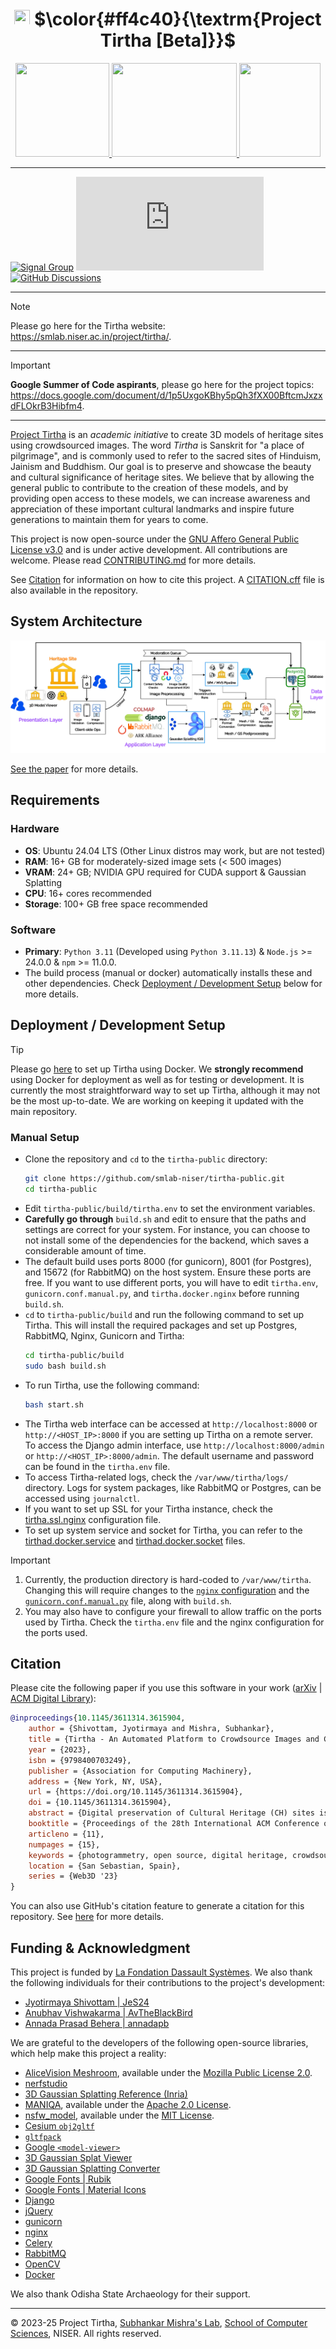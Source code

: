 <h1 align="center">
    <picture>
        <source srcset="https://raw.githubusercontent.com/smlab-niser/tirtha-public/main/media/images/tirtha-logo-dark.webp" media="(prefers-color-scheme: dark)">
        <img src="https://raw.githubusercontent.com/smlab-niser/tirtha-public/main/media/images/tirtha-logo-light.webp" width=25 height=25>
        </picture>
    $\color{#ff4c40}{\textrm{Project Tirtha [Beta]}}$
    <!-- Project Tirtha [Beta] -->
</h1>

<div align="center">
    <a href="https://www.niser.ac.in" target="_blank">
        <picture>
            <source srcset="./media/images/niser-logo-dark.webp" media="(prefers-color-scheme: dark)">
            <img src="./media/images/niser-logo-light.webp" width=150 height=150>
        </picture>
    </a>
    <a href="https://www.lafondation3ds.org/" target="_blank">
        <picture>
            <source srcset="./media/images/lfds-logo-dark.webp" media="(prefers-color-scheme: dark)">
            <img src="./media/images/lfds-logo-light.webp" width=200 height=150>
        </picture>
    </a>
    <a href="https://odisha.gov.in/explore-odisha/state-archaeology" target="_blank">
        <picture>
            <source srcset="./media/images/odisha-logo-dark.webp" media="(prefers-color-scheme: dark)">
            <img src="./media/images/odisha-logo-light.webp" width=130 height=150>
        </picture>
    </a>
</div>

---

[![Signal Group](https://img.shields.io/badge/Signal-%23039BE5.svg?&style=for-the-badge&logo=Signal&logoColor=white)](https://signal.group/#CjQKIN_Ry9rBYUZJn8pLEkfWMAkZvO2FGopPalXsWPMZauXyEhBT1GdJYb5C_PJV0qE5VTLj) [![Element Chat Room](https://img.shields.io/matrix/tirtha%3Amatrix.org?style=for-the-badge&logo=element)](https://matrix.to/#/#tirtha:matrix.org) [![GitHub Discussions](https://img.shields.io/github/discussions/smlab-niser/tirtha-public?style=for-the-badge&logo=github)](https://github.com/smlab-niser/tirtha-public/discussions)

---

> [!note]
> Please go here for the Tirtha website: https://smlab.niser.ac.in/project/tirtha/.

---

> [!important]
> **Google Summer of Code aspirants**, please go here for the project topics: https://docs.google.com/document/d/1p5UxgoKBhy5pQh3fXX00BftcmJxzxdFLOkrB3Hibfm4.

---

[Project Tirtha](https://smlab.niser.ac.in/project/tirtha/) is an _academic initiative_ to create
3D models of heritage sites using crowdsourced images. The word _Tirtha_ is Sanskrit
for "a place of pilgrimage", and is commonly used to refer to the sacred sites of
Hinduism, Jainism and Buddhism. Our goal is to preserve and showcase the beauty and cultural significance of heritage sites. We believe that by allowing the general public to contribute to the creation of these models, and by providing open access to these models, we can increase awareness and appreciation of these important cultural landmarks and inspire future generations to maintain them for years to come.

This project is now open-source under the [GNU Affero General Public License v3.0](./LICENSE) and is under active development. All contributions are welcome. Please read [CONTRIBUTING.md](./CONTRIBUTING.md) for more details.

See [Citation](#citation) for information on how to cite this project. A [CITATION.cff](./CITATION.cff) file is also available in the repository.

## System Architecture

<picture>
    <source srcset="./media/images/architecture-GS-dark.webp" media="(prefers-color-scheme: dark)">
    <img src="./media/images/architecture-GS-light.webp" alt="Tirtha Broad Architecture">
</picture>

[See the paper](#citation) for more details.

## Requirements

### Hardware

- **OS**: Ubuntu 24.04 LTS (Other Linux distros may work, but are not tested)
- **RAM**: 16+ GB for moderately-sized image sets (< 500 images)
- **VRAM**: 24+ GB; NVIDIA GPU required for CUDA support & Gaussian Splatting
- **CPU**: 16+ cores recommended
- **Storage**: 100+ GB free space recommended

### Software

- **Primary**: `Python 3.11` (Developed using `Python 3.11.13`) & `Node.js` >= 24.0.0 & `npm` >= 11.0.0.
- The build process (manual or docker) automatically installs these and other dependencies. Check [Deployment / Development Setup](#deployment--development-setup) below for more details.

## Deployment / Development Setup

> [!tip]
> Please go [here](https://github.com/smlab-niser/tirtha-docker) to set up Tirtha using Docker.
> We **strongly recommend** using Docker for deployment as well as for testing or development.
> It is currently the most straightforward way to set up Tirtha, although it may not be the most
> up-to-date. We are working on keeping it updated with the main repository.

### Manual Setup

- Clone the repository and `cd` to the `tirtha-public` directory:
  ```sh
  git clone https://github.com/smlab-niser/tirtha-public.git
  cd tirtha-public
  ```
- Edit `tirtha-public/build/tirtha.env` to set the environment variables.
- **Carefully go through** `build.sh` and edit to ensure that the paths and settings are correct for your system. For instance, you can choose to not install some of the dependencies for the backend, which saves a considerable amount of time.
- The default build uses ports 8000 (for gunicorn), 8001 (for Postgres), and 15672 (for RabbitMQ) on the host system. Ensure these ports are free. If you want to use different ports, you will have to edit `tirtha.env`, `gunicorn.conf.manual.py`, and `tirtha.docker.nginx` before running `build.sh`.
- `cd` to `tirtha-public/build` and run the following command to set up Tirtha. This will install the required packages and set up Postgres, RabbitMQ, Nginx, Gunicorn and Tirtha:
  ```bash
  cd tirtha-public/build
  sudo bash build.sh
  ```
- To run Tirtha, use the following command:
  ```bash
  bash start.sh
  ```
- The Tirtha web interface can be accessed at `http://localhost:8000` or `http://<HOST_IP>:8000` if you are setting up Tirtha on a remote server. To access the Django admin interface, use `http://localhost:8000/admin` or `http://<HOST_IP>:8000/admin`. The default username and password can be found in the `tirtha.env` file.
- To access Tirtha-related logs, check the `/var/www/tirtha/logs/` directory. Logs for system packages, like RabbitMQ or Postgres, can be accessed using `journalctl`.
- If you want to set up SSL for your Tirtha instance, check the [tirtha.ssl.nginx](https://github.com/smlab-niser/tirtha-public/blob/main/tirtha_bk/config/tirtha.ssl.nginx) configuration file.
- To set up system service and socket for Tirtha, you can refer to the [tirthad.docker.service](https://github.com/smlab-niser/tirtha-public/blob/main/tirtha_bk/config/tirthad.docker.service) and [tirthad.docker.socket](https://github.com/smlab-niser/tirtha-public/blob/main/tirtha_bk/config/tirthad.docker.socket) files.

> [!important]
>
> 1. Currently, the production directory is hard-coded to `/var/www/tirtha`.
>    Changing this will require changes to the [`nginx` configuration](https://github.com/smlab-niser/tirtha-public/blob/main/tirtha_bk/config/tirtha.docker.nginx) and the [`gunicorn.conf.manual.py`](https://github.com/smlab-niser/tirtha-public/blob/main/tirtha_bk/gunicorn/gunicorn.conf.manual.py) file, along with `build.sh`.
> 2. You may also have to configure your firewall to allow traffic on the ports used by Tirtha. Check the `tirtha.env` file and the nginx configuration for the ports used.

## Citation

Please cite the following paper if you use this software in your work ([arXiv](https://arxiv.org/abs/2308.01246) | [ACM Digital Library](https://dl.acm.org/doi/10.1145/3611314.3615904)):

```bibtex
@inproceedings{10.1145/3611314.3615904,
    author = {Shivottam, Jyotirmaya and Mishra, Subhankar},
    title = {Tirtha - An Automated Platform to Crowdsource Images and Create 3D Models of Heritage Sites},
    year = {2023},
    isbn = {9798400703249},
    publisher = {Association for Computing Machinery},
    address = {New York, NY, USA},
    url = {https://doi.org/10.1145/3611314.3615904},
    doi = {10.1145/3611314.3615904},
    abstract = {Digital preservation of Cultural Heritage (CH) sites is crucial to protect them against damage from natural disasters or human activities. Creating 3D models of CH sites has become a popular method of digital preservation thanks to advancements in computer vision and photogrammetry. However, the process is time-consuming, expensive, and typically requires specialized equipment and expertise, posing challenges in resource-limited developing countries. Additionally, the lack of an open repository for 3D models hinders research and public engagement with their heritage. To address these issues, we propose Tirtha, a web platform for crowdsourcing images of CH sites and creating their 3D models. Tirtha utilizes state-of-the-art Structure from Motion (SfM) and Multi-View Stereo (MVS) techniques. It is modular, extensible and cost-effective, allowing for the incorporation of new techniques as photogrammetry advances. Tirtha is accessible through a web interface at https://smlab.niser.ac.in/project/tirtha/ and can be deployed on-premise or in a cloud environment. In our case studies, we demonstrate the pipeline’s effectiveness by creating 3D models of temples in Odisha, India, using crowdsourced images. These models are available for viewing, interaction, and download on the Tirtha website. Our work aims to provide a dataset of crowdsourced images and 3D reconstructions for research in computer vision, heritage conservation, and related domains. Overall, Tirtha is a step towards democratizing digital preservation, primarily in resource-limited developing countries.},
    booktitle = {Proceedings of the 28th International ACM Conference on 3D Web Technology},
    articleno = {11},
    numpages = {15},
    keywords = {photogrammetry, open source, digital heritage, crowdsourcing, 3D dataset},
    location = {San Sebastian, Spain},
    series = {Web3D '23}
}
```

You can also use GitHub's citation feature to generate a citation for this repository. See [here](https://docs.github.com/en/repositories/managing-your-repositorys-settings-and-features/customizing-your-repository/about-citation-files) for more details.

## Funding & Acknowledgment

This project is funded by [La Fondation Dassault Systèmes](https://www.lafondation3ds.org/). We also thank the following individuals for their contributions to the project's development:

- [Jyotirmaya Shivottam | JeS24](https://github.com/JeS24)
- [Anubhav Vishwakarma | AvTheBlackBird](https://github.com/AvTheBlackBird)
- [Annada Prasad Behera | annadapb](https://github.com/annadapb)

We are grateful to the developers of the following open-source libraries, which help make this project a reality:

- [AliceVision Meshroom](https://github.com/alicevision/Meshroom/), available under the [Mozilla Public License 2.0](https://github.com/alicevision/Meshroom/blob/develop/LICENSE-MPL2.md).
- [nerfstudio](https://github.com/nerfstudio-project)
- [3D Gaussian Splatting Reference (Inria)](https://github.com/graphdeco-inria/gaussian-splatting)
- [MANIQA](https://github.com/IIGROUP/MANIQA), available under the [Apache 2.0 License](https://github.com/IIGROUP/MANIQA/blob/master/LICENSE).
- [nsfw_model](https://github.com/GantMan/nsfw_model), available under the [MIT License](https://github.com/GantMan/nsfw_model/blob/master/LICENSE.md).
- [Cesium `obj2gltf`](https://github.com/CesiumGS/obj2gltf)
- [`gltfpack`](https://github.com/zeux/meshoptimizer)
- [Google `<model-viewer>`](https://github.com/google/model-viewer)
- [3D Gaussian Splat Viewer](https://github.com/antimatter15/splat)
- [3D Gaussian Splatting Converter](https://github.com/francescofugazzi/3dgsconverter)
- [Google Fonts | Rubik](https://github.com/googlefonts/rubik)
- [Google Fonts | Material Icons](https://github.com/google/material-design-icons)
- [Django](https://github.com/django/django)
- [jQuery](https://github.com/jquery/jquery)
- [gunicorn](https://github.com/benoitc/gunicorn)
- [nginx](https://github.com/nginx/nginx)
- [Celery](https://github.com/celery/celery)
- [RabbitMQ](https://github.com/rabbitmq)
- [OpenCV](https://github.com/opencv/opencv)
- [Docker](https://github.com/docker)

We also thank Odisha State Archaeology for their support.

---

&copy; 2023-25 Project Tirtha,
[Subhankar Mishra's Lab](https://www.niser.ac.in/~smishra/),
[School of Computer Sciences](https://oldsite.niser.ac.in/scps/), NISER.
All rights reserved.
